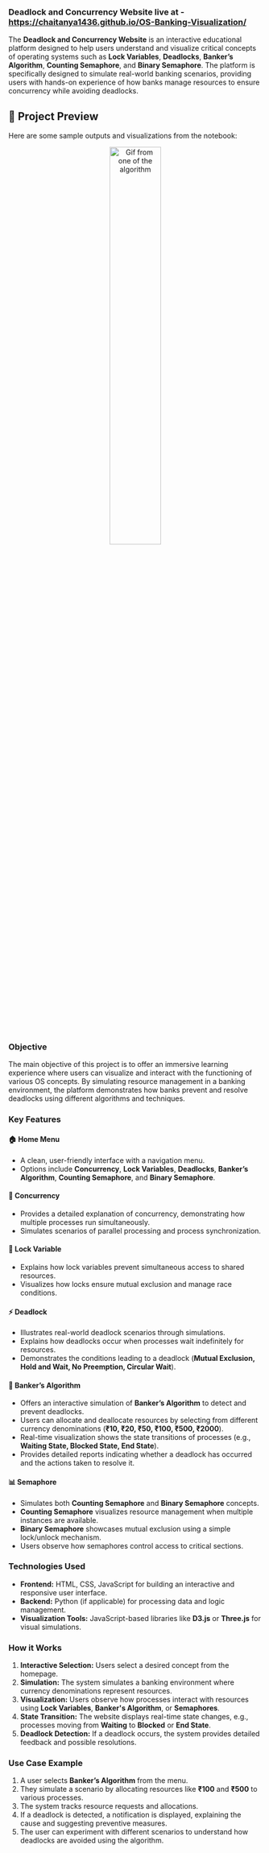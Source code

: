 ### Deadlock and Concurrency Website live at - https://chaitanya1436.github.io/OS-Banking-Visualization/
The **Deadlock and Concurrency Website** is an interactive educational platform designed to help users understand and visualize critical concepts of operating systems such as **Lock Variables**, **Deadlocks**, **Banker’s Algorithm**, **Counting Semaphore**, and **Binary Semaphore**. The platform is specifically designed to simulate real-world banking scenarios, providing users with hands-on experience of how banks manage resources to ensure concurrency while avoiding deadlocks.

## 🌄 Project Preview
Here are some sample outputs and visualizations from the notebook:

<p align="center">
  <img src="OS Banking Gif.moov" alt="Gif from one of the algorithm" width="45%" />

</p>

### Objective
The main objective of this project is to offer an immersive learning experience where users can visualize and interact with the functioning of various OS concepts. By simulating resource management in a banking environment, the platform demonstrates how banks prevent and resolve deadlocks using different algorithms and techniques.

### Key Features
#### 🏠 Home Menu  
- A clean, user-friendly interface with a navigation menu.  
- Options include **Concurrency**, **Lock Variables**, **Deadlocks**, **Banker’s Algorithm**, **Counting Semaphore**, and **Binary Semaphore**.  

#### 🔄 Concurrency  
- Provides a detailed explanation of concurrency, demonstrating how multiple processes run simultaneously.  
- Simulates scenarios of parallel processing and process synchronization.  

#### 🔐 Lock Variable  
- Explains how lock variables prevent simultaneous access to shared resources.  
- Visualizes how locks ensure mutual exclusion and manage race conditions.  

#### ⚡ Deadlock  
- Illustrates real-world deadlock scenarios through simulations.  
- Explains how deadlocks occur when processes wait indefinitely for resources.  
- Demonstrates the conditions leading to a deadlock (**Mutual Exclusion, Hold and Wait, No Preemption, Circular Wait**).  

#### 🏦 Banker’s Algorithm  
- Offers an interactive simulation of **Banker’s Algorithm** to detect and prevent deadlocks.  
- Users can allocate and deallocate resources by selecting from different currency denominations (**₹10, ₹20, ₹50, ₹100, ₹500, ₹2000**).  
- Real-time visualization shows the state transitions of processes (e.g., **Waiting State, Blocked State, End State**).  
- Provides detailed reports indicating whether a deadlock has occurred and the actions taken to resolve it.  

#### 📊 Semaphore  
- Simulates both **Counting Semaphore** and **Binary Semaphore** concepts.  
- **Counting Semaphore** visualizes resource management when multiple instances are available.  
- **Binary Semaphore** showcases mutual exclusion using a simple lock/unlock mechanism.  
- Users observe how semaphores control access to critical sections.  

### Technologies Used
- **Frontend:** HTML, CSS, JavaScript for building an interactive and responsive user interface.  
- **Backend:** Python (if applicable) for processing data and logic management.  
- **Visualization Tools:** JavaScript-based libraries like **D3.js** or **Three.js** for visual simulations.  

### How it Works
1. **Interactive Selection:** Users select a desired concept from the homepage.  
2. **Simulation:** The system simulates a banking environment where currency denominations represent resources.  
3. **Visualization:** Users observe how processes interact with resources using **Lock Variables**, **Banker's Algorithm**, or **Semaphores**.  
4. **State Transition:** The website displays real-time state changes, e.g., processes moving from **Waiting** to **Blocked** or **End State**.  
5. **Deadlock Detection:** If a deadlock occurs, the system provides detailed feedback and possible resolutions.  

### Use Case Example
1. A user selects **Banker’s Algorithm** from the menu.  
2. They simulate a scenario by allocating resources like **₹100** and **₹500** to various processes.  
3. The system tracks resource requests and allocations.  
4. If a deadlock is detected, a notification is displayed, explaining the cause and suggesting preventive measures.  
5. The user can experiment with different scenarios to understand how deadlocks are avoided using the algorithm.  
